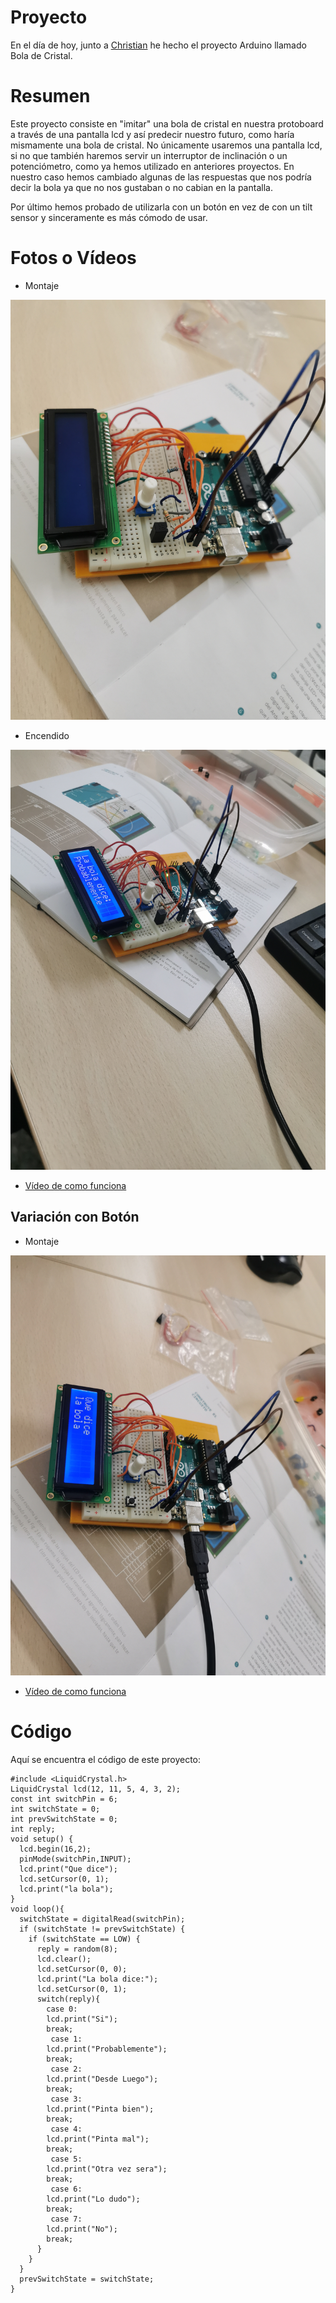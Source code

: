 # Proyecto

En el día de hoy, junto a [Christian](https://github.com/Tabrih) he hecho el proyecto Arduino llamado Bola de Cristal.

# Resumen

Este proyecto consiste en "imitar" una bola de cristal en nuestra protoboard a través de una pantalla lcd y así predecir nuestro futuro, como haría mismamente una bola de cristal. No únicamente usaremos una pantalla lcd, si no que también haremos servir un interruptor de inclinación o un potenciómetro, como ya hemos utilizado en anteriores proyectos. En nuestro caso hemos cambiado algunas de las respuestas que nos podría decir la bola ya que no nos gustaban o no cabian en la pantalla.

Por último hemos probado de utilizarla con un botón en vez de con un tilt sensor y sinceramente es más cómodo de usar.

# Fotos o Vídeos

- Montaje

![](https://github.com/Tabrih/Arduino/blob/main/Archivos/IMG_20220112_125450.jpg)

- Encendido

![](https://github.com/Tabrih/Arduino/blob/main/Archivos/IMG_20220112_125700.jpg)

- [Vídeo de como funciona](https://raw.githubusercontent.com/Tabrih/Arduino/main/Archivos/VID_20220112_125524.mp4)

## Variación con Botón

- Montaje

![](https://github.com/Tabrih/Arduino/blob/main/Archivos/IMG_20220112_125734.jpg)

- [Vídeo de como funciona](https://raw.githubusercontent.com/Tabrih/Arduino/main/Archivos/VID_20220112_125753.mp4)

# Código 

Aquí se encuentra el código de este proyecto:

```
#include <LiquidCrystal.h>
LiquidCrystal lcd(12, 11, 5, 4, 3, 2);
const int switchPin = 6;
int switchState = 0;
int prevSwitchState = 0;
int reply;
void setup() {
  lcd.begin(16,2);
  pinMode(switchPin,INPUT);
  lcd.print("Que dice");
  lcd.setCursor(0, 1);
  lcd.print("la bola");
}
void loop(){
  switchState = digitalRead(switchPin);
  if (switchState != prevSwitchState) {
    if (switchState == LOW) {
      reply = random(8);
      lcd.clear();
      lcd.setCursor(0, 0);
      lcd.print("La bola dice:");
      lcd.setCursor(0, 1);
      switch(reply){
        case 0:
        lcd.print("Si");
        break;
         case 1:
        lcd.print("Probablemente");
        break;
         case 2:
        lcd.print("Desde Luego");
        break;
         case 3:
        lcd.print("Pinta bien");
        break;
         case 4:
        lcd.print("Pinta mal");
        break;
         case 5:
        lcd.print("Otra vez sera");
        break;
         case 6:
        lcd.print("Lo dudo");
        break;
         case 7:
        lcd.print("No");
        break;
      }
    }
  }
  prevSwitchState = switchState;
}
```
